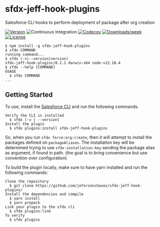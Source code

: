 sfdx-jeff-hook-plugins
======================

Salesforce CLI hooks to perform deployment of package after org creation

[![Version](https://img.shields.io/npm/v/sfdx-jeff-hook-plugins.svg)](https://npmjs.org/package/sfdx-jeff-hook-plugins)
![Continuous Integration](https://github.com/jefersonchaves/sfdx-jeff-hook-plugins/workflows/Continuous%20Integration/badge.svg)
[![Codecov](https://codecov.io/gh/jefersonchaves/sfdx-jeff-hook-plugins/branch/master/graph/badge.svg)](https://codecov.io/gh/jefersonchaves/sfdx-jeff-hook-plugins)
[![Downloads/week](https://img.shields.io/npm/dw/sfdx-jeff-hook-plugins.svg)](https://npmjs.org/package/sfdx-jeff-hook-plugins)
[![License](https://img.shields.io/npm/l/sfdx-jeff-hook-plugins.svg)](https://github.com/jefersonchaves/sfdx-jeff-hook-plugins/blob/master/package.json)

<!-- toc -->

<!-- tocstop -->
<!-- install -->
<!-- usage -->
```sh-session
$ npm install -g sfdx-jeff-hook-plugins
$ sfdx COMMAND
running command...
$ sfdx (-v|--version|version)
sfdx-jeff-hook-plugins/0.1.1 darwin-x64 node-v12.18.4
$ sfdx --help [COMMAND]
USAGE
  $ sfdx COMMAND
...
```
<!-- usagestop -->
<!-- commands -->

<!-- commandsstop -->

## Getting Started

To use, install the [Salesforce CLI](https://developer.salesforce.com/tools/sfdxcli) and run the following commands.

```
Verify the CLI is installed
  $ sfdx (-v | --version)
Install the plugin
  $ sfdx plugins:install sfdx-jeff-hook-plugins
```
So, when you run `sfdx force:org:create`, then it will attempt to install the packages defined on `packageAliases`.
The installation key will be determined trying to use `sfdx-installation-key` sending the package alias as argument, if found in path. (the goal is to bring convenience but use convention over configuration)

To build the plugin locally, make sure to have yarn installed and run the following commands:

```
Clone the repository
  $ git clone https://github.com/jefersonchaves/sfdx-jeff-hook-plugins/
Install the dependencies and compile
  $ yarn install
  $ yarn prepack
Link your plugin to the sfdx cli
  $ sfdx plugins:link
To verify
  $ sfdx plugins
```
